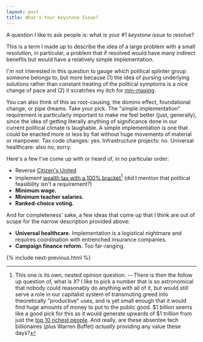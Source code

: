 ```yaml
---
layout: post
title: What's Your Keystone Issue?
---
```


A question I like to ask people is: what is your #1 _keystone issue_ to resolve?

This is a term I made up to describe the idea of a large problem with a small resolution, in particular, a problem that if resolved would have many indirect benefits but would have a relatively simple implementation.

I'm not interested in this question to gauge which political splinter group someone belongs to, but more because (1) the idea of pursing underlying solutions rather than constant treating of the political symptoms is a nice change of pace and (2) it scratches my itch for [min-maxing](https://tvtropes.org/pmwiki/pmwiki.php/Main/MinMaxing).

You can also think of this as root-causing, the domino effect, foundational change, or pipe dreams. Take your pick. The "simple implementation" requirement is particularly important to make me feel better (just, generally), since the idea of getting literally anything of significance done in our current political climate is laughable. A simple implementation is one that could be enacted more or less by fiat without huge movements of material or manpower. Tax code changes: yes. Infrastructure projects: no. Universal healthcare: also no, sorry.

Here's a few I've come up with or heard of, in no particular order:

- Reverse [Citizen's United](https://en.wikipedia.org/wiki/Citizens_United_v._FEC)
- Implement [wealth tax with a 100% bracket](https://en.wikipedia.org/wiki/Wealth_tax)[^1] (did I mention that political feasibility isn't a requirement?)
- **Minimum wage.**
- **Minimum teacher salaries.**
- **Ranked-choice voting.**

And for completeness' sake, a few ideas that come up that I think are out of scope for the narrow description provided above:

- **Universal healthcare.** Implementation is a logistical nightmare and requires coordination with entrenched insurance companies.
- **Campaign finance reform.** Too far-ranging.

{% include next-previous.html %}

[^1]: This one is its own, nested opinion question. -- There is then the follow up question of, what is _X_? I like to pick a number that is so astronomical that nobody could reasonably do anything with all of it, but would still serve a role in our capitalist system of transmuting greed into theoretically "productive" uses, and is yet small enough that it would find huge amounts of money to put to the public good. $1 billion seems like a good pick for this as it would generate upwards of $1 _trillion_ from just the [top 10 richest people](https://www.forbes.com/real-time-billionaires/#5cc8c2773d78). And really, are these absentee tech billionaires (plus Warren Buffet) _actually_ providing any value these days?
